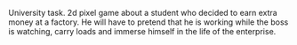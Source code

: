 University task. 2d pixel game about a student who decided to earn extra money at a factory. He will have to pretend that he is working while the boss is watching, carry loads and immerse himself in the life of the enterprise.
